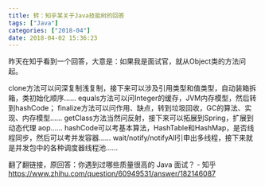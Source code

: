 ```yaml
---
title: 转：知乎某关于Java技能树的回答
tags: ["Java"]
categories: ["2018-04"]
date: 2018-04-02 15:36:23
---
```


昨天在知乎看到一个回答，大意是：如果我是面试官，就从Object类的方法问起。

clone方法可以问深复制浅复制，接下来可以涉及引用类型和值类型，自动装箱拆箱，类初始化顺序……
equals方法可以问Integer的缓存，JVM内存模型，然后转到hashCode；
finalize方法可以问作用、缺点，转到垃圾回收，GC的算法、实现、内存模型……
getClass方法当然问反射，接下来可以拓展到Spring，扩展到动态代理 aop……
hashCode可以考基本算法，HashTable和HashMap，是否线程同步，然后可以考并发容器……
wait/notify/notifyAll引申出多线程，接下来就是并发包中的各种调度器线程池……

翻了翻链接，原回答：你遇到过哪些质量很高的 Java 面试？ - 知乎
https://www.zhihu.com/question/60949531/answer/182146087